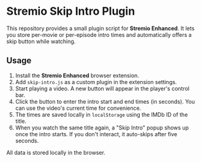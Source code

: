 # Stremio Skip Intro Plugin

This repository provides a small plugin script for **Stremio Enhanced**. It lets you store per-movie or per-episode intro times and automatically offers a skip button while watching.

## Usage

1. Install the **Stremio Enhanced** browser extension.
2. Add `skip-intro.js` as a custom plugin in the extension settings.
3. Start playing a video. A new button will appear in the player's control bar.
4. Click the button to enter the intro start and end times (in seconds). You can use the video's current time for convenience.
5. The times are saved locally in `localStorage` using the IMDb ID of the title.
6. When you watch the same title again, a "Skip Intro" popup shows up once the intro starts. If you don't interact, it auto-skips after five seconds.

All data is stored locally in the browser.
